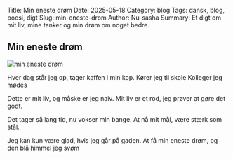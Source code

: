 Title: Min eneste drøm
Date: 2025-05-18
Category: blog
Tags: dansk, blog, poesi, digt
Slug: min-eneste-drom
Author: Nu-sasha
Summary: Et digt om mit liv, mine tanker og min drøm om noget bedre.

## Min eneste drøm

![min eneste drøm](https://i.imgur.com/jlWq7O8.jpeg)


Hver dag står jeg op,
tager kaffen i min kop.
Kører jeg til skole
Kolleger jeg mødes 

Dette er mit liv,
og måske er jeg naiv.
Mit liv er et rod,
jeg prøver at gøre det godt.

Det tager så lang tid,
nu vokser min bange.
At nå mit mål,
være stærk som stål.

Jeg kan kun være glad,
hvis jeg går på gaden.
At få min eneste drøm,
og den blå himmel jeg svøm

